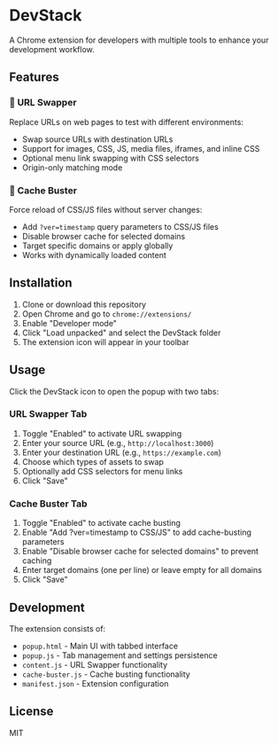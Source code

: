 # DevStack

A Chrome extension for developers with multiple tools to enhance your development workflow.

## Features

### 🔄 URL Swapper

Replace URLs on web pages to test with different environments:

- Swap source URLs with destination URLs
- Support for images, CSS, JS, media files, iframes, and inline CSS
- Optional menu link swapping with CSS selectors
- Origin-only matching mode

### 🧹 Cache Buster

Force reload of CSS/JS files without server changes:

- Add `?ver=timestamp` query parameters to CSS/JS files
- Disable browser cache for selected domains
- Target specific domains or apply globally
- Works with dynamically loaded content

## Installation

1. Clone or download this repository
2. Open Chrome and go to `chrome://extensions/`
3. Enable "Developer mode"
4. Click "Load unpacked" and select the DevStack folder
5. The extension icon will appear in your toolbar

## Usage

Click the DevStack icon to open the popup with two tabs:

### URL Swapper Tab

1. Toggle "Enabled" to activate URL swapping
2. Enter your source URL (e.g., `http://localhost:3000`)
3. Enter your destination URL (e.g., `https://example.com`)
4. Choose which types of assets to swap
5. Optionally add CSS selectors for menu links
6. Click "Save"

### Cache Buster Tab

1. Toggle "Enabled" to activate cache busting
2. Enable "Add ?ver=timestamp to CSS/JS" to add cache-busting parameters
3. Enable "Disable browser cache for selected domains" to prevent caching
4. Enter target domains (one per line) or leave empty for all domains
5. Click "Save"

## Development

The extension consists of:

- `popup.html` - Main UI with tabbed interface
- `popup.js` - Tab management and settings persistence
- `content.js` - URL Swapper functionality
- `cache-buster.js` - Cache busting functionality
- `manifest.json` - Extension configuration

## License

MIT
